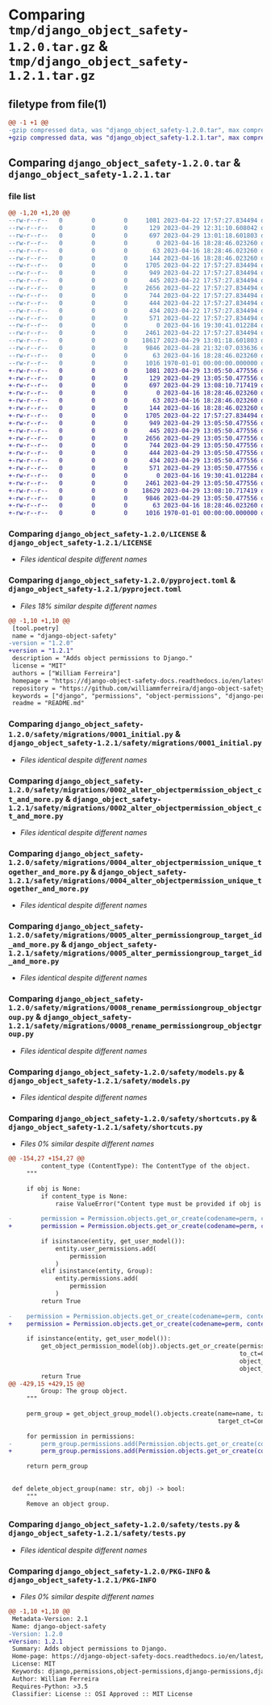 # Comparing `tmp/django_object_safety-1.2.0.tar.gz` & `tmp/django_object_safety-1.2.1.tar.gz`

## filetype from file(1)

```diff
@@ -1 +1 @@
-gzip compressed data, was "django_object_safety-1.2.0.tar", max compression
+gzip compressed data, was "django_object_safety-1.2.1.tar", max compression
```

## Comparing `django_object_safety-1.2.0.tar` & `django_object_safety-1.2.1.tar`

### file list

```diff
@@ -1,20 +1,20 @@
--rw-r--r--   0        0        0     1081 2023-04-22 17:57:27.834494 django_object_safety-1.2.0/LICENSE
--rw-r--r--   0        0        0      129 2023-04-29 12:31:10.608042 django_object_safety-1.2.0/README.md
--rw-r--r--   0        0        0      697 2023-04-29 13:01:18.601803 django_object_safety-1.2.0/pyproject.toml
--rw-r--r--   0        0        0        0 2023-04-16 18:28:46.023260 django_object_safety-1.2.0/safety/__init__.py
--rw-r--r--   0        0        0       63 2023-04-16 18:28:46.023260 django_object_safety-1.2.0/safety/admin.py
--rw-r--r--   0        0        0      144 2023-04-16 18:28:46.023260 django_object_safety-1.2.0/safety/apps.py
--rw-r--r--   0        0        0     1705 2023-04-22 17:57:27.834494 django_object_safety-1.2.0/safety/migrations/0001_initial.py
--rw-r--r--   0        0        0      949 2023-04-22 17:57:27.834494 django_object_safety-1.2.0/safety/migrations/0002_alter_objectpermission_object_ct_and_more.py
--rw-r--r--   0        0        0      445 2023-04-22 17:57:27.834494 django_object_safety-1.2.0/safety/migrations/0003_alter_objectpermission_options.py
--rw-r--r--   0        0        0     2656 2023-04-22 17:57:27.834494 django_object_safety-1.2.0/safety/migrations/0004_alter_objectpermission_unique_together_and_more.py
--rw-r--r--   0        0        0      744 2023-04-22 17:57:27.834494 django_object_safety-1.2.0/safety/migrations/0005_alter_permissiongroup_target_id_and_more.py
--rw-r--r--   0        0        0      444 2023-04-22 17:57:27.834494 django_object_safety-1.2.0/safety/migrations/0006_alter_objectpermission_options.py
--rw-r--r--   0        0        0      434 2023-04-22 17:57:27.834494 django_object_safety-1.2.0/safety/migrations/0007_alter_objectpermission_options.py
--rw-r--r--   0        0        0      571 2023-04-22 17:57:27.834494 django_object_safety-1.2.0/safety/migrations/0008_rename_permissiongroup_objectgroup.py
--rw-r--r--   0        0        0        0 2023-04-16 19:30:41.012284 django_object_safety-1.2.0/safety/migrations/__init__.py
--rw-r--r--   0        0        0     2461 2023-04-22 17:57:27.834494 django_object_safety-1.2.0/safety/models.py
--rw-r--r--   0        0        0    18617 2023-04-29 13:01:18.601803 django_object_safety-1.2.0/safety/shortcuts.py
--rw-r--r--   0        0        0     9846 2023-04-28 21:32:07.033636 django_object_safety-1.2.0/safety/tests.py
--rw-r--r--   0        0        0       63 2023-04-16 18:28:46.023260 django_object_safety-1.2.0/safety/views.py
--rw-r--r--   0        0        0     1016 1970-01-01 00:00:00.000000 django_object_safety-1.2.0/PKG-INFO
+-rw-r--r--   0        0        0     1081 2023-04-29 13:05:50.477556 django_object_safety-1.2.1/LICENSE
+-rw-r--r--   0        0        0      129 2023-04-29 13:05:50.477556 django_object_safety-1.2.1/README.md
+-rw-r--r--   0        0        0      697 2023-04-29 13:08:10.717419 django_object_safety-1.2.1/pyproject.toml
+-rw-r--r--   0        0        0        0 2023-04-16 18:28:46.023260 django_object_safety-1.2.1/safety/__init__.py
+-rw-r--r--   0        0        0       63 2023-04-16 18:28:46.023260 django_object_safety-1.2.1/safety/admin.py
+-rw-r--r--   0        0        0      144 2023-04-16 18:28:46.023260 django_object_safety-1.2.1/safety/apps.py
+-rw-r--r--   0        0        0     1705 2023-04-22 17:57:27.834494 django_object_safety-1.2.1/safety/migrations/0001_initial.py
+-rw-r--r--   0        0        0      949 2023-04-29 13:05:50.477556 django_object_safety-1.2.1/safety/migrations/0002_alter_objectpermission_object_ct_and_more.py
+-rw-r--r--   0        0        0      445 2023-04-29 13:05:50.477556 django_object_safety-1.2.1/safety/migrations/0003_alter_objectpermission_options.py
+-rw-r--r--   0        0        0     2656 2023-04-29 13:05:50.477556 django_object_safety-1.2.1/safety/migrations/0004_alter_objectpermission_unique_together_and_more.py
+-rw-r--r--   0        0        0      744 2023-04-29 13:05:50.477556 django_object_safety-1.2.1/safety/migrations/0005_alter_permissiongroup_target_id_and_more.py
+-rw-r--r--   0        0        0      444 2023-04-29 13:05:50.477556 django_object_safety-1.2.1/safety/migrations/0006_alter_objectpermission_options.py
+-rw-r--r--   0        0        0      434 2023-04-29 13:05:50.477556 django_object_safety-1.2.1/safety/migrations/0007_alter_objectpermission_options.py
+-rw-r--r--   0        0        0      571 2023-04-29 13:05:50.477556 django_object_safety-1.2.1/safety/migrations/0008_rename_permissiongroup_objectgroup.py
+-rw-r--r--   0        0        0        0 2023-04-16 19:30:41.012284 django_object_safety-1.2.1/safety/migrations/__init__.py
+-rw-r--r--   0        0        0     2461 2023-04-29 13:05:50.477556 django_object_safety-1.2.1/safety/models.py
+-rw-r--r--   0        0        0    18629 2023-04-29 13:08:10.717419 django_object_safety-1.2.1/safety/shortcuts.py
+-rw-r--r--   0        0        0     9846 2023-04-29 13:05:50.477556 django_object_safety-1.2.1/safety/tests.py
+-rw-r--r--   0        0        0       63 2023-04-16 18:28:46.023260 django_object_safety-1.2.1/safety/views.py
+-rw-r--r--   0        0        0     1016 1970-01-01 00:00:00.000000 django_object_safety-1.2.1/PKG-INFO
```

### Comparing `django_object_safety-1.2.0/LICENSE` & `django_object_safety-1.2.1/LICENSE`

 * *Files identical despite different names*

### Comparing `django_object_safety-1.2.0/pyproject.toml` & `django_object_safety-1.2.1/pyproject.toml`

 * *Files 18% similar despite different names*

```diff
@@ -1,10 +1,10 @@
 [tool.poetry]
 name = "django-object-safety"
-version = "1.2.0"
+version = "1.2.1"
 description = "Adds object permissions to Django."
 license = "MIT"
 authors = ["William Ferreira"]
 homepage = "https://django-object-safety-docs.readthedocs.io/en/latest/"
 repository = "https://github.com/williammferreira/django-object-safety/"
 keywords = ["django", "permissions", "object-permissions", "django-permissions", "django-object-permissions"]
 readme = "README.md"
```

### Comparing `django_object_safety-1.2.0/safety/migrations/0001_initial.py` & `django_object_safety-1.2.1/safety/migrations/0001_initial.py`

 * *Files identical despite different names*

### Comparing `django_object_safety-1.2.0/safety/migrations/0002_alter_objectpermission_object_ct_and_more.py` & `django_object_safety-1.2.1/safety/migrations/0002_alter_objectpermission_object_ct_and_more.py`

 * *Files identical despite different names*

### Comparing `django_object_safety-1.2.0/safety/migrations/0004_alter_objectpermission_unique_together_and_more.py` & `django_object_safety-1.2.1/safety/migrations/0004_alter_objectpermission_unique_together_and_more.py`

 * *Files identical despite different names*

### Comparing `django_object_safety-1.2.0/safety/migrations/0005_alter_permissiongroup_target_id_and_more.py` & `django_object_safety-1.2.1/safety/migrations/0005_alter_permissiongroup_target_id_and_more.py`

 * *Files identical despite different names*

### Comparing `django_object_safety-1.2.0/safety/migrations/0008_rename_permissiongroup_objectgroup.py` & `django_object_safety-1.2.1/safety/migrations/0008_rename_permissiongroup_objectgroup.py`

 * *Files identical despite different names*

### Comparing `django_object_safety-1.2.0/safety/models.py` & `django_object_safety-1.2.1/safety/models.py`

 * *Files identical despite different names*

### Comparing `django_object_safety-1.2.0/safety/shortcuts.py` & `django_object_safety-1.2.1/safety/shortcuts.py`

 * *Files 0% similar despite different names*

```diff
@@ -154,27 +154,27 @@
         content_type (ContentType): The ContentType of the object.
     """
 
     if obj is None:
         if content_type is None:
             raise ValueError("Content type must be provided if obj is None.")
 
-        permission = Permission.objects.get_or_create(codename=perm, content_type=content_type)
+        permission = Permission.objects.get_or_create(codename=perm, content_type=content_type)[0]
 
         if isinstance(entity, get_user_model()):
             entity.user_permissions.add(
                 permission
             )
         elif isinstance(entity, Group):
             entity.permissions.add(
                 permission
             )
         return True
 
-    permission = Permission.objects.get_or_create(codename=perm, content_type=ContentType.objects.get_for_model(obj))
+    permission = Permission.objects.get_or_create(codename=perm, content_type=ContentType.objects.get_for_model(obj))[0]
 
     if isinstance(entity, get_user_model()):
         get_object_permission_model(obj).objects.get_or_create(permission=permission, to_id=entity.id,
                                                                to_ct=ContentType.objects.get_for_model(entity),
                                                                object_id=obj.id,
                                                                object_ct=ContentType.objects.get_for_model(obj))
         return True
@@ -429,15 +429,15 @@
         Group: The group object.
     """
 
     perm_group = get_object_group_model().objects.create(name=name, target_id=obj.id,
                                                          target_ct=ContentType.objects.get_for_model(obj))
 
     for permission in permissions:
-        perm_group.permissions.add(Permission.objects.get_or_create(codename=permission))
+        perm_group.permissions.add(Permission.objects.get_or_create(codename=permission)[0].id)
 
     return perm_group
 
 
 def delete_object_group(name: str, obj) -> bool:
     """
     Remove an object group.
```

### Comparing `django_object_safety-1.2.0/safety/tests.py` & `django_object_safety-1.2.1/safety/tests.py`

 * *Files identical despite different names*

### Comparing `django_object_safety-1.2.0/PKG-INFO` & `django_object_safety-1.2.1/PKG-INFO`

 * *Files 0% similar despite different names*

```diff
@@ -1,10 +1,10 @@
 Metadata-Version: 2.1
 Name: django-object-safety
-Version: 1.2.0
+Version: 1.2.1
 Summary: Adds object permissions to Django.
 Home-page: https://django-object-safety-docs.readthedocs.io/en/latest/
 License: MIT
 Keywords: django,permissions,object-permissions,django-permissions,django-object-permissions
 Author: William Ferreira
 Requires-Python: >3.5
 Classifier: License :: OSI Approved :: MIT License
```

